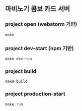 ## 마비노기 콤보 카드 서버

### project open (webstorm 기반)
```shell
make 
```

### project dev-start (npm 기반)
```shell
make dev-run
```

### project build
```shell
make build
```

### project production-start 
```shell
make run
```